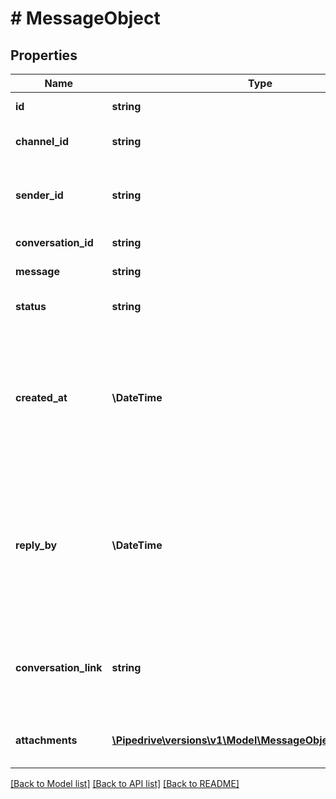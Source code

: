 # # MessageObject

## Properties

Name | Type | Description | Notes
------------ | ------------- | ------------- | -------------
**id** | **string** | The ID of the message |
**channel_id** | **string** | The channel ID as in the provider |
**sender_id** | **string** | The ID of the provider&#39;s user that sent the message |
**conversation_id** | **string** | The ID of the conversation |
**message** | **string** | The body of the message |
**status** | **string** | The status of the message |
**created_at** | **\DateTime** | The date and time when the message was created in the provider, in UTC. Format: YYYY-MM-DD HH:MM |
**reply_by** | **\DateTime** | The date and time when the message can no longer receive a reply, in UTC. Format: YYYY-MM-DD HH:MM | [optional]
**conversation_link** | **string** | A URL that can open the conversation in the provider&#39;s side | [optional]
**attachments** | [**\Pipedrive\versions\v1\Model\MessageObjectAttachments[]**](MessageObjectAttachments.md) | The list of attachments available in the message | [optional]

[[Back to Model list]](../../README.md#models) [[Back to API list]](../../README.md#endpoints) [[Back to README]](../../README.md)
